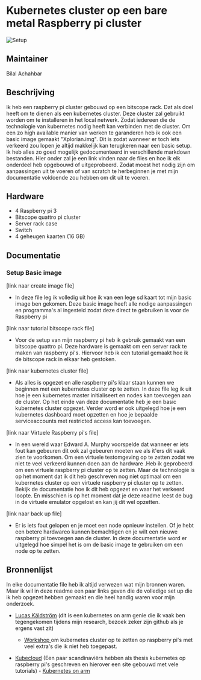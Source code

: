 # Kubernetes cluster op een bare metal Raspberry pi cluster

![Setup](/images/XplorianCluster.jpg)

## Maintainer

Bilal Achahbar 

## Beschrijving
Ik heb een raspberry pi cluster gebouwd op een bitscope rack. Dat als doel heeft om te dienen als een kubernetes cluster. Deze cluster zal gebruikt worden om te installeren in het local netwerk. Zodat iedereen die de technologie van kubernetes nodig heeft kan verbinden met de cluster. Om een zo high available manier van werken te garanderen heb ik ook een basic image gemaakt "Xplorian.img". Dit is zodat wanneer er toch iets verkeerd zou lopen je altijd makkelijk kan terugkeren naar een basic setup. Ik heb alles zo goed mogelijk gedocumenteerd in verschillende markdown bestanden. Hier onder zal je een link vinden naar de files en hoe ik elk onderdeel heb opgebouwd of uitgeprobeerd. Zodat moest het nodig zijn om aanpassingen uit te voeren of van scratch te herbeginnen je met mijn documentatie voldoende zou hebben om dit uit te voeren. 

## Hardware

- 4 Raspberry pi 3 
- Bitscope quattro pi cluster
- Server rack case
- Switch 
- 4 geheugen kaarten (16 GB)


## Documentatie

### Setup Basic image
 [link naar  create image file] 
 
- In deze file leg ik volledig uit hoe ik van een lege sd kaart tot mijn basic image ben gekomen. Deze basic image heeft alle nodige aanpassingen en programma's al ingesteld zodat deze direct te gebruiken is voor de Raspberry pi
      

 [link naar  tutorial bitscope rack file] 
 
 - Voor de setup van mijn raspberry pi heb ik gebruik gemaakt van een bitscope quattro pi. Deze hardware is gemaakt om een server rack te maken van raspberry pi's. Hiervoor heb ik een tutorial gemaakt hoe ik de bitscope rack in elkaar heb gestoken.
 
  [link naar  kubernetes cluster file]
  
- Als alles is opgezet en alle raspberry pi's klaar staan kunnen we beginnen met een kubernetes cluster op te zetten. In deze file leg ik uit hoe je een kubernetes master initialiseert en nodes kan toevoegen aan de cluster. Op het einde van deze documentatie heb je een basic kubernetes cluster opgezet. Verder word er ook uitgelegd hoe je een kubernetes dashboard moet opzetten en hoe je bepaalde serviceaccounts met restricted access kan toevoegen.

 [link naar Virtuele Raspberry pi's file] 
 
 - In een wereld waar Edward A. Murphy voorspelde dat wanneer er iets fout kan gebeuren dit ook zal gebeuren moeten we als it'ers dit vaak zien te voorkomen. Om een virtuele testomgeving op te zetten zodat we niet te veel verkeerd kunnen doen aan de hardware .Heb ik geprobeerd om een virtuele raspberry pi cluster op te zetten. Maar de technologie is op het moment dat ik dit heb geschreven nog niet optimaal om een kubernetes cluster op een virtuele raspberry pi cluster op te zetten. Bekijk de documentatie hoe ik dit heb opgezet en waar het verkeerd loopte. En  misschien is op het moment dat je deze readme leest de bug in de virtuele emulator opgelost en kan jij dit wel opzetten.
 
  [link naar  back up file] 
  
  - Er is iets fout gelopen en je moet een node opnieuw instellen. Of je hebt een betere hardwareo kunnen bemachtigen en je wilt een nieuwe raspberry pi toevoegen aan de cluster. In deze documentatie word er uitgelegd hoe simpel het is om de basic image te gebruiken om een node op te zetten.
  
  
## Bronnenlijst
  
 In elke documentatie file heb ik altijd verwezen wat mijn bronnen waren. Maar ik wil in deze readme een paar links geven die de volledige set up die ik heb opgezet hebben gemaakt en die heel handig waren voor mijn onderzoek.

- [Lucas Käldström](https://github.com/luxas) (dit is een kubernetes on arm genie die ik vaak ben tegengekomen tijdens mijn research,  bezoek zeker zijn github als je ergens vast zit)
    - [ Workshop ](https://github.com/luxas/kubeadm-workshop)om kubernetes cluster op te zetten op raspberry pi's met veel extra's die ik niet heb toegepast.
    
- [Kubecloud](https://kubecloud.io/)  (Een paar scandinaviërs hebben als thesis kubernetes op raspberry pi's geschreven en hierover een site gebouwd met vele tutorials)
      - [Kubernetes on arm](https://kubecloud.io/setup-a-kubernetes-1-9-0-raspberry-pi-cluster-on-raspbian-using-kubeadm-f8b3b85bc2d1)
